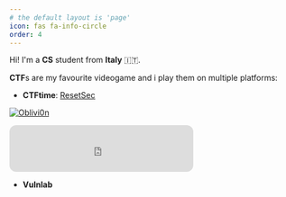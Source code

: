 ```yaml
---
# the default layout is 'page'
icon: fas fa-info-circle
order: 4
---
```


Hi! I'm a **CS** student from **Italy** 🇮🇹.

**CTF**s are my favourite videogame and i play them on multiple platforms:

- **CTFtime**: [ResetSec](https://ctftime.org/team/266022)

<a href="https://www.hackthebox.eu/home/users/profile/74342"><img src="https://www.hackthebox.eu/badge/image/74342" alt="Oblivi0n"></a>

<iframe id="thm-badge" src="https://tryhackme.com/api/v2/badges/public-profile?userPublicId=603185" scrolling="no" style='border: none; height: 83px; width: 326px; border-radius: 12px;'></iframe>

- **Vulnlab**
